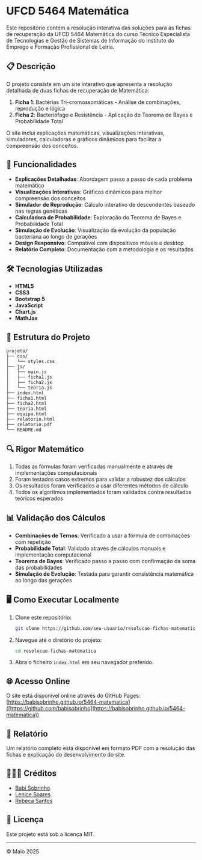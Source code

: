 # UFCD 5464 Matemática

Este repositório contém a resolução interativa das soluções para as fichas de recuperação da UFCD 5464 Matemática do curso Técnico Especialista de Tecnologias e Gestão de Sistemas de Informação do Instituto do Emprego e Formação Profissional de Leiria.

## 📋 Descrição

O projeto consiste em um site interativo que apresenta a resolução detalhada de duas fichas de recuperação de Matemática:

1. **Ficha 1**: Bactérias Tri-cromossomáticas - Análise de combinações, reprodução e lógica
2. **Ficha 2**: Bacteriófago e Resistência - Aplicação do Teorema de Bayes e Probabilidade Total

O site inclui explicações matemáticas, visualizações interativas, simuladores, calculadoras e gráficos dinâmicos para facilitar a compreensão dos conceitos.

## 🚀 Funcionalidades

- **Explicações Detalhadas**: Abordagem passo a passo de cada problema matemático
- **Visualizações Interativas**: Gráficos dinâmicos para melhor compreensão dos conceitos
- **Simulador de Reprodução**: Cálculo interativo de descendentes baseado nas regras genéticas
- **Calculadora de Probabilidade**: Exploração do Teorema de Bayes e Probabilidade Total
- **Simulação de Evolução**: Visualização da evolução da população bacteriana ao longo de gerações
- **Design Responsivo**: Compatível com dispositivos móveis e desktop
- **Relatório Completo**: Documentação com a metodologia e os resultados

## 🛠️ Tecnologias Utilizadas

- **HTML5**
- **CSS3**
- **Bootstrap 5**
- **JavaScript**
- **Chart.js**
- **MathJax**

## 📁 Estrutura do Projeto

```
projeto/
├── css/
│   └── styles.css
├── js/
│   ├── main.js
│   ├── ficha1.js
│   ├── ficha2.js
│   └── teoria.js
├── index.html
├── ficha1.html
├── ficha2.html
├── teoria.html
├── equipa.html
├── relatorio.html
├── relatorio.pdf
└── README.md
```

## 🔍 Rigor Matemático

1. Todas as fórmulas foram verificadas manualmente e através de implementações computacionais
2. Foram testados casos extremos para validar a robustez dos cálculos
3. Os resultados foram verificados a usar diferentes métodos de cálculo
4. Todos os algoritmos implementados foram validados contra resultados teóricos esperados

## 📊 Validação dos Cálculos

- **Combinações de Ternos**: Verificado a usar a fórmula de combinações com repetição
- **Probabilidade Total**: Validado através de cálculos manuais e implementação computacional
- **Teorema de Bayes**: Verificado passo a passo com confirmação da soma das probabilidades
- **Simulação de Evolução**: Testada para garantir consistência matemática ao longo das gerações

## 🖥️ Como Executar Localmente

1. Clone este repositório:
   ```bash
   git clone https://github.com/seu-usuario/resolucao-fichas-matematica.git
   ```

2. Navegue até o diretório do projeto:
   ```bash
   cd resolucao-fichas-matematica
   ```

3. Abra o ficheiro `index.html` em seu navegador preferido.

## 🌐 Acesso Online

O site está disponível online através do GitHub Pages: [https://babisobrinho.github.io/5464-matematica]([https://github.com/babisobrinho](https://babisobrinho.github.io/5464-matematica))

## 📝 Relatório

Um relatório completo está disponível em formato PDF com a resolução das fichas e explicação do desenvolvimento do site.

## 👩🏻‍💻 Créditos

- [Babi Sobrinho](https://github.com/babisobrinho)
- [Lenice Soares](https://github.com/lenicesoaares)
- [Rebeca Santos](https://github.com/RebecaSantosb)

## 📄 Licença

Este projeto está sob a licença MIT.

---

© Maio 2025
